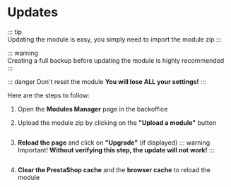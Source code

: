 # Updates

::: tip  
Updating the module is easy, you simply need to import the module zip
:::

::: warning  
Creating a full backup before updating the module is highly recommended
:::

::: danger Don't reset the module
**You will lose ALL your settings!**
:::

Here are the steps to follow:

1. Open the **Modules Manager** page in the backoffice
2. Upload the module zip by clicking on the **"Upload a module"** button

   <img srcset="/dynamicproduct/images/upload-btn.jpg 2x"/>

3. **Reload the page** and click on **"Upgrade"** (if displayed)
   ::: warning Important!
   **Without verifying this step, the update will not work!**
   :::

   <img srcset="/dynamicproduct/images/upgrade-btn.jpg 2x" class="border"/>
4. **Clear the PrestaShop cache** and the **browser cache** to reload the module
